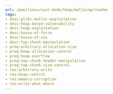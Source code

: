 ```yaml
---
url: /pwn/linux/user-mode/heap/mallocng/readme
tags:
- desc:glibc-malloc-exploitation
- desc:heap-based-vulnerability
- desc:heap-exploitation
- desc:house-of-force
- desc:house-of-xxx
- desc:top-chunk-manipulation
- preq:arbitrary-allocation-size
- preq:heap-allocation-control
- preq:heap-overflow
- preq:top-chunk-header-manipulation
- preq:top-chunk-size-control
- res:arbitrary-write
- res:heap-control
- res:memory-corruption
- res:write-what-where
---
```


